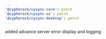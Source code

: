 ```yaml
---
'@cypherock/cysync-core': patch
'@cypherock/cysync-ui': patch
'@cypherock/cysync-desktop': patch
---
```


added advance server error display and logging
